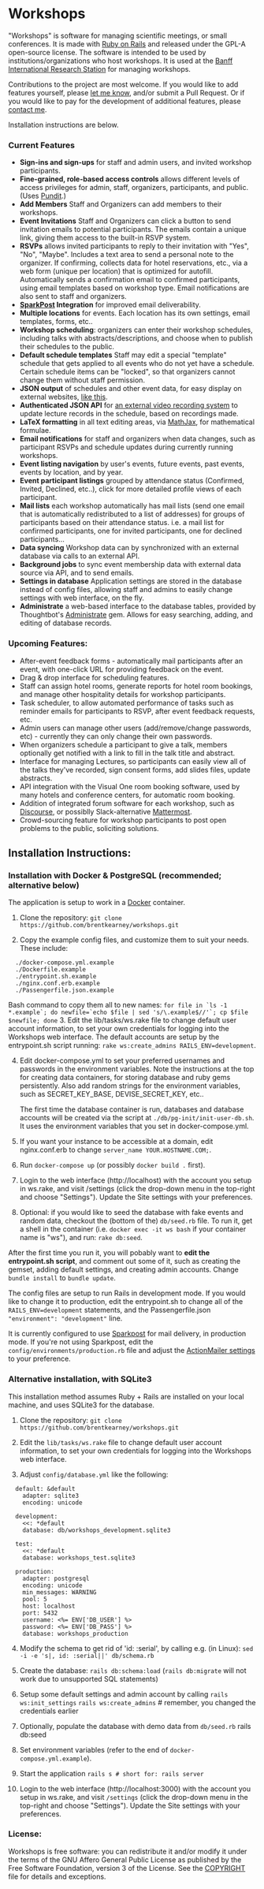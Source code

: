 # Workshops

"Workshops" is software for managing scientific meetings, or small conferences. It is made with [Ruby on Rails](http://rubyonrails.org)
and released under the GPL-A open-source license. The software is intended to be used by institutions/organizations
who host workshops. It is used at the
[Banff International Research Station](https://workshops.birs.ca/events/future) for managing workshops.

Contributions to the project are most welcome. If you would like to add features yourself, please
[let me know](mailto:brentk@birs.ca), and/or submit a Pull Request. Or if you would like to pay for the development of additional features,
please [contact me](mailto:brent@netmojo.ca).

Installation instructions are below.

### Current Features
* **Sign-ins and sign-ups** for staff and admin users, and invited workshop participants.
* **Fine-grained, role-based access controls** allows different levels of access privileges for admin, staff, organizers, participants, and public. (Uses [Pundit](https://github.com/varvet/pundit).)
* **Add Members** Staff and Organizers can add members to their workshops.
* **Event Invitations** Staff and Organizers can click a button to send invitation emails to potential participants. The emails contain a unique link, giving them access to the built-in RSVP system.
* **RSVPs** allows invited participants to reply to their invitation with "Yes", "No", "Maybe". Includes a text area to send a personal note to the organizer. If confirming, collects data for hotel reservations, etc., via a web form (unique per location) that is optimized for autofill. Automatically sends a confirmation email to confirmed participants, using email templates based on workshop type. Email notifications are also sent to staff and organizers.
* **[SparkPost](https://www.sparkpost.com) Integration** for improved email deliverability.
* **Multiple locations** for events. Each location has its own settings, email templates, forms, etc..
* **Workshop scheduling**: organizers can enter their workshop schedules, including talks with abstracts/descriptions, and choose when to publish their schedules to the public.
* **Default schedule templates** Staff may edit a special "template" schedule that gets applied to all events who do not yet have a schedule. Certain schedule items can be "locked", so that organizers cannot change them without staff permission.
* **JSON output** of schedules and other event data, for easy display on external websites, [like this](http://www.birs.ca/events/2017/5-day-workshops/17w5030/schedule).
* **Authenticated JSON API** for [an external video recording system](http://www.birs.ca/facilities/automated-video) to update lecture records in the schedule, based on recordings made.
* **LaTeX formatting** in all text editing areas, via [MathJax](https://www.mathjax.org), for mathematical formulae.
* **Email notifications** for staff and organizers when data changes, such as participant RSVPs and schedule updates during currently running workshops.
* **Event listing navigation** by user's events, future events, past events, events by location, and by year.
* **Event participant listings** grouped by attendance status (Confirmed, Invited, Declined, etc..), click for more detailed profile views of each participant.
* **Mail lists** each workshop automatically has mail lists (send one email that is automatically redistributed to a list of addresses) for groups of participants based on their attendance status. i.e. a mail list for confirmed participants, one for invited participants, one for declined participants...
* **Data syncing** Workshop data can by synchronized with an external database via calls to an external API.
* **Background jobs** to sync event membership data with external data source via API, and to send emails.
* **Settings in database** Application settings are stored in the database instead of config files, allowing staff and admins to easily change settings with web interface, on the fly.
* **Administrate** a web-based interface to the database tables, provided by Thoughtbot's [Administrate](https://github.com/thoughtbot/administrate) gem. Allows for easy searching, adding, and editing of database records.

### Upcoming Features:
* After-event feedback forms - automatically mail participants after an event, with one-click URL for providing feedback on the event.
* Drag & drop interface for scheduling features.
* Staff can assign hotel rooms, generate reports for hotel room bookings, and manage other hospitality details for workshop participants.
* Task scheduler, to allow automated performance of tasks such as reminder emails for participants to RSVP, after event feedback requests, etc.
* Admin users can manage other users (add/remove/change passwords, etc) - currently they can only change their own passwords.
* When organizers schedule a participant to give a talk, members optionally get notified with a link to fill in the talk title and abstract.
* Interface for managing Lectures, so participants can easily view all of the talks they've recorded, sign consent forms, add slides files, update abstracts.
* API integration with the Visual One room booking software, used by many hotels and conference centers, for automatic room booking.
* Addition of integrated forum software for each workshop, such as [Discourse](http://www.discourse.org), or possiblly Slack-alternative [Mattermost](https://mattermost.com).
* Crowd-sourcing feature for workshop participants to post open problems to the public, soliciting solutions.

## Installation Instructions:

### Installation with Docker & PostgreSQL (recommended; alternative below)

The application is setup to work in a [Docker](http://www.docker.com) container.

1. Clone the repository: `git clone https://github.com/brentkearney/workshops.git`

2. Copy the example config files, and customize them to suit your needs. These include:
  ```
    ./docker-compose.yml.example
    ./Dockerfile.example
    ./entrypoint.sh.example
    ./nginx.conf.erb.example
    ./Passengerfile.json.example
  ```

  Bash command to copy them all to new names:
    ```
      for file in `ls -1 *.example`; do newfile=`echo $file | sed 's/\.example$//'`; cp $file $newfile; done
    ```
3. Edit the lib/tasks/ws.rake file to change default user account information, to set your own credentials for logging into the Workshops web interface. The default accounts are setup by the entrypoint.sh script running: `rake ws:create_admins RAILS_ENV=development`.

4. Edit docker-compose.yml to set your preferred usernames and passwords in the environment variables. Note the instructions
   at the top for creating data containers, for storing database and ruby gems persistently. Also add random strings for the
   environment variables, such as SECRET_KEY_BASE, DEVISE_SECRET_KEY, etc..

   The first time the database container is run, databases and database accounts will be created via the script at
   `./db/pg-init/init-user-db.sh`. It uses the environment variables that you set in docker-compose.yml.

5. If you want your instance to be accessible at a domain, edit nginx.conf.erb to change `server_name YOUR.HOSTNAME.COM;`.

6. Run `docker-compose up` (or possibly `docker build .` first).

7. Login to the web interface (http://localhost) with the account you setup in ws.rake, and visit /settings (click the
  drop-down menu in the top-right and choose "Settings"). Update the Site settings with your preferences.

8. Optional: if you would like to seed the database with fake events and random data, checkout the (bottom of the) `db/seed.rb` file.
  To run it, get a shell in the container (i.e. `docker exec -it ws bash` if your container name is "ws"), and run: `rake db:seed`.

After the first time you run it, you will pobably want to **edit the entrypoint.sh script**, and comment out some of it, such as
creating the gemset, adding default settings, and creating admin accounts. Change `bundle install` to `bundle update`.

The config files are setup to run Rails in development mode. If you would like to change it to production, edit the entrypoint.sh
to change all of the `RAILS_ENV=development` statements, and the Passengerfile.json `"environment": "development"` line.

It is currently configured to use [Sparkpost](https://www.sparkpost.com) for mail delivery, in production mode. If you're not using Sparkpost, edit the `config/environments/production.rb` file and adjust the [ActionMailer settings](https://guides.rubyonrails.org/v4.0.0/configuring.html#configuring-action-mailer) to your preference.

### Alternative installation, with SQLite3

This installation method assumes Ruby + Rails are installed on your local machine, and uses SQLite3 for the database.

1. Clone the repository: `git clone https://github.com/brentkearney/workshops.git`

2. Edit the `lib/tasks/ws.rake` file to change default user account information, to set your own credentials for logging into the Workshops web interface.

3. Adjust `config/database.yml` like the following:
  ```
    default: &default
      adapter: sqlite3
      encoding: unicode

    development:
      <<: *default
      database: db/workshops_development.sqlite3

    test:
      <<: *default
      database: workshops_test.sqlite3

    production:
      adapter: postgresql
      encoding: unicode
      min_messages: WARNING
      pool: 5
      host: localhost
      port: 5432
      username: <%= ENV['DB_USER'] %>
      password: <%= ENV['DB_PASS'] %>
      database: workshops_production
  ```

4. Modify the schema to get rid of 'id: :serial', by calling e.g. (in Linux):
    `sed -i -e 's|, id: :serial||' db/schema.rb`

5. Create the database:
  `rails db:schema:load`
  (`rails db:migrate` will not work due to unsupported SQL statements)

6. Setup some default settings and admin account by calling
    `rails ws:init_settings`
    `rails ws:create_admins` # remember, you changed the credentials earlier

7. Optionally, populate the database with demo data from `db/seed.rb`
    rails db:seed

8. Set environment variables (refer to the end of `docker-compose.yml.example`).

9. Start the application
    `rails s # short for: rails server`

10. Login to the web interface (http://localhost:3000) with the account you setup in ws.rake, and visit `/settings` (click the drop-down menu in the top-right and choose "Settings"). Update the Site settings with your preferences.

### License:
Workshops is free software: you can redistribute it and/or modify it under
the terms of the GNU Affero General Public License as published by the Free
Software Foundation, version 3 of the License. See the [COPYRIGHT](COPYRIGHT)
file for details and exceptions.
